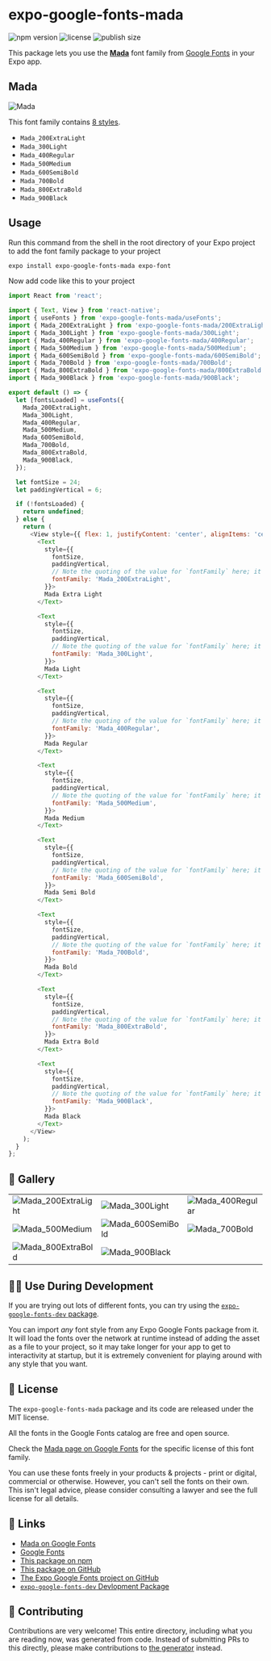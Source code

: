 # expo-google-fonts-mada

![npm version](https://flat.badgen.net/npm/v/expo-google-fonts-mada)
![license](https://flat.badgen.net/github/license/expo/google-fonts)
![publish size](https://flat.badgen.net/packagephobia/install/expo-google-fonts-mada)

This package lets you use the [**Mada**](https://fonts.google.com/specimen/Mada) font family from [Google Fonts](https://fonts.google.com/) in your Expo app.

## Mada

![Mada](./font-family.png)

This font family contains [8 styles](#-gallery).

- `Mada_200ExtraLight`
- `Mada_300Light`
- `Mada_400Regular`
- `Mada_500Medium`
- `Mada_600SemiBold`
- `Mada_700Bold`
- `Mada_800ExtraBold`
- `Mada_900Black`

## Usage

Run this command from the shell in the root directory of your Expo project to add the font family package to your project
```sh
expo install expo-google-fonts-mada expo-font
```

Now add code like this to your project
```js
import React from 'react';

import { Text, View } from 'react-native';
import { useFonts } from 'expo-google-fonts-mada/useFonts';
import { Mada_200ExtraLight } from 'expo-google-fonts-mada/200ExtraLight';
import { Mada_300Light } from 'expo-google-fonts-mada/300Light';
import { Mada_400Regular } from 'expo-google-fonts-mada/400Regular';
import { Mada_500Medium } from 'expo-google-fonts-mada/500Medium';
import { Mada_600SemiBold } from 'expo-google-fonts-mada/600SemiBold';
import { Mada_700Bold } from 'expo-google-fonts-mada/700Bold';
import { Mada_800ExtraBold } from 'expo-google-fonts-mada/800ExtraBold';
import { Mada_900Black } from 'expo-google-fonts-mada/900Black';

export default () => {
  let [fontsLoaded] = useFonts({
    Mada_200ExtraLight,
    Mada_300Light,
    Mada_400Regular,
    Mada_500Medium,
    Mada_600SemiBold,
    Mada_700Bold,
    Mada_800ExtraBold,
    Mada_900Black,
  });

  let fontSize = 24;
  let paddingVertical = 6;

  if (!fontsLoaded) {
    return undefined;
  } else {
    return (
      <View style={{ flex: 1, justifyContent: 'center', alignItems: 'center' }}>
        <Text
          style={{
            fontSize,
            paddingVertical,
            // Note the quoting of the value for `fontFamily` here; it expects a string!
            fontFamily: 'Mada_200ExtraLight',
          }}>
          Mada Extra Light
        </Text>

        <Text
          style={{
            fontSize,
            paddingVertical,
            // Note the quoting of the value for `fontFamily` here; it expects a string!
            fontFamily: 'Mada_300Light',
          }}>
          Mada Light
        </Text>

        <Text
          style={{
            fontSize,
            paddingVertical,
            // Note the quoting of the value for `fontFamily` here; it expects a string!
            fontFamily: 'Mada_400Regular',
          }}>
          Mada Regular
        </Text>

        <Text
          style={{
            fontSize,
            paddingVertical,
            // Note the quoting of the value for `fontFamily` here; it expects a string!
            fontFamily: 'Mada_500Medium',
          }}>
          Mada Medium
        </Text>

        <Text
          style={{
            fontSize,
            paddingVertical,
            // Note the quoting of the value for `fontFamily` here; it expects a string!
            fontFamily: 'Mada_600SemiBold',
          }}>
          Mada Semi Bold
        </Text>

        <Text
          style={{
            fontSize,
            paddingVertical,
            // Note the quoting of the value for `fontFamily` here; it expects a string!
            fontFamily: 'Mada_700Bold',
          }}>
          Mada Bold
        </Text>

        <Text
          style={{
            fontSize,
            paddingVertical,
            // Note the quoting of the value for `fontFamily` here; it expects a string!
            fontFamily: 'Mada_800ExtraBold',
          }}>
          Mada Extra Bold
        </Text>

        <Text
          style={{
            fontSize,
            paddingVertical,
            // Note the quoting of the value for `fontFamily` here; it expects a string!
            fontFamily: 'Mada_900Black',
          }}>
          Mada Black
        </Text>
      </View>
    );
  }
};

```

## 🔡 Gallery


||||
|-|-|-|
|![Mada_200ExtraLight](.//200ExtraLight/Mada_200ExtraLight.ttf.png)|![Mada_300Light](.//300Light/Mada_300Light.ttf.png)|![Mada_400Regular](.//400Regular/Mada_400Regular.ttf.png)||
|![Mada_500Medium](.//500Medium/Mada_500Medium.ttf.png)|![Mada_600SemiBold](.//600SemiBold/Mada_600SemiBold.ttf.png)|![Mada_700Bold](.//700Bold/Mada_700Bold.ttf.png)||
|![Mada_800ExtraBold](.//800ExtraBold/Mada_800ExtraBold.ttf.png)|![Mada_900Black](.//900Black/Mada_900Black.ttf.png)|||


## 👩‍💻 Use During Development

If you are trying out lots of different fonts, you can try using the [`expo-google-fonts-dev` package](https://github.com/freeboub/google-fonts/tree/master/font-packages/dev#readme).

You can import *any* font style from any Expo Google Fonts package from it. It will load the fonts
over the network at runtime instead of adding the asset as a file to your project, so it may take longer
for your app to get to interactivity at startup, but it is extremely convenient
for playing around with any style that you want.

## 📖 License

The `expo-google-fonts-mada` package and its code are released under the MIT license.

All the fonts in the Google Fonts catalog are free and open source.

Check the [Mada page on Google Fonts](https://fonts.google.com/specimen/Mada) for the specific license of this font family.

You can use these fonts freely in your products & projects - print or digital, commercial or otherwise. However, you can't sell the fonts on their own. This isn't legal advice, please consider consulting a lawyer and see the full license for all details.

## 🔗 Links

- [Mada on Google Fonts](https://fonts.google.com/specimen/Mada)
- [Google Fonts](https://fonts.google.com/)
- [This package on npm](https://www.npmjs.com/package/expo-google-fonts-mada)
- [This package on GitHub](https://github.com/freeboub/google-fonts/tree/master/font-packages/mada)
- [The Expo Google Fonts project on GitHub](https://github.com/freeboub/google-fonts)
- [`expo-google-fonts-dev` Devlopment Package](https://github.com/freeboub/google-fonts/tree/master/font-packages/dev)

## 🤝 Contributing

Contributions are very welcome! This entire directory, including what you are reading now, was generated from code. Instead of submitting PRs to this directly, please make contributions to [the generator](https://github.com/freeboub/google-fonts/tree/master/packages/generator) instead.

